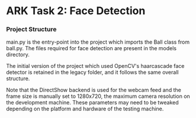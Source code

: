 # ARK Task 2: Face Detection

### Project Structure
main.py is the entry-point into the project which imports the Ball class
from ball.py.
The files required for face detection are present in the models directory.

The initial version of the project which used OpenCV's
haarcascade face detector is retained in the legacy folder,
and it follows the same overall structure.

Note that the DirectShow backend is used for the webcam feed
and the frame size is manually set to 1280x720,
the maximum camera resolution on the development machine.
These parameters may need to be tweaked depending on the
platform and hardware of the testing machine.

